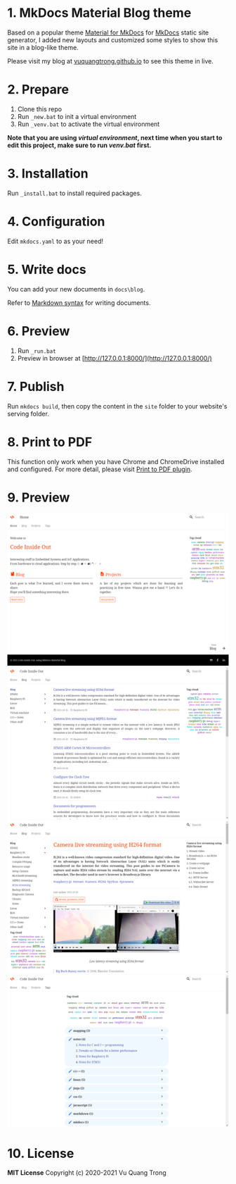 # 1. MkDocs Material Blog theme

Based on a popular theme [Material for MkDocs](https://squidfunk.github.io/mkdocs-material/) for [MkDocs](https://www.mkdocs.org/) static site generator, I added new layouts and customized some styles to show this site in a blog-like theme.

Please visit my blog at [vuquangtrong.github.io](https://vuquangtrong.github.io) to see this theme in live.

# 2. Prepare

1. Clone this repo
2. Run `_new.bat` to init a virtual environment
3. Run `_venv.bat` to activate the virtual environment

__Note that you are using _virtual environment_, next time when you start to edit this project, make sure to run _venv.bat_ first.__

# 3. Installation

Run `_install.bat` to install required packages.

# 4. Configuration

Edit `mkdocs.yaml` to as your need!

# 5. Write docs

You can add your new documents in `docs\blog`.

Refer to [Markdown syntax](https://www.codeinsideout.com/blog/other-stuff/markdown-syntax/) for writing documents.

# 6. Preview

1. Run `_run.bat`
2. Preview in browser at [http://127.0.0.1:8000/](http://127.0.0.1:8000/)

# 7. Publish

Run `mkdocs build`, then copy the content in the `site` folder to your website's serving folder.

# 8. Print to PDF

This function only work when you have Chrome and ChromeDrive installed and configured. For more detail, please visit [Print to PDF plugin](https://www.codeinsideout.com/blog/setup-blog/print-to-pdf/#4-print-to-pdf-plugin).

# 9. Preview

![Homepage](preview_home.png)
![Blog posts](preview_blog.png)
![An article](preview_article.png)
![Tag lists](preview_tags.png)

# 10. License

**MIT License**
Copyright (c) 2020-2021 Vu Quang Trong
